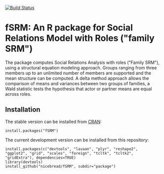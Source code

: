 [![Build Status](https://travis-ci.org/nicebread/fSRM.svg?branch=master)](https://travis-ci.org/nicebread/fSRM)

# fSRM: An R package for Social Relations Model with Roles ("family SRM") #

The package computes Social Relations Analysis with roles ("Family SRM"), using a structural equation modeling approach. Groups ranging from three members up to an unlimited number of members are supported and the mean structure can be computed. A delta method approach allows the comparison of means and variances between two groups of families, a Wald statistic tests the hypothesis that actor or partner means are equal across roles.

## Installation

The stable version can be installed from [CRAN](http://cran.r-project.org/web/packages/fSRM/index.html):

    install.packages("fSRM")

The current development version can be installed from this repository:

    install.packages(c("devtools", "lavaan", "plyr", "reshape2", "ggplot2", "grid", "scales", "foreign", "tcltk", "tcltk2", "gridExtra"), dependencies=TRUE)
    library(devtools)
    install_github("nicebread/fSRM", subdir="package")	

